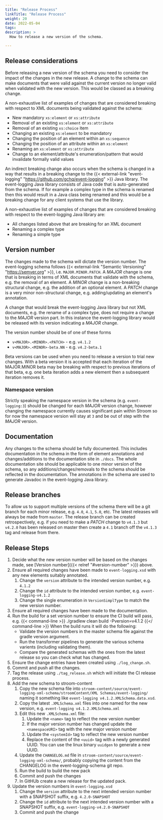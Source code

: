 ```yaml
---
title: "Release Process"
linkTitle: "Release Process"
weight: 20
date: 2022-05-04
tags: 
description: >
  How to release a new version of the schema.

---
```


## Release considerations

Before releasing a new version of the schema you need to consider the impact of the changes in the new release.
A change to the schema can make documents that were valid against the current version no longer valid when validated with the new version.
This would be classed as a breaking change.

A non-exhaustive list of examples of changes that are considered breaking with respect to XML documents being validated against the schema:

* New mandatory `xs:element` or `xs:attribute`
* Removal of an existing `xs:element` or `xs:attribute`
* Removal of an existing `xs:choice` item
* Changing an existing `xs:element` to be mandatory
* Changing the position of an element within an `xs:sequence`
* Changing the position of an attribute within an `xs:element`
* Renaming an `xs:element` or `xs:attribute`
* Change to an element/attribute's enumeration/pattern that would invalidate formally valid values

An indirect breaking change also occurs when the schema is changed in a way that results in a breaking change to the {{< external-link "event-logging" "https://github.com/gchq/event-logging" >}} Java library.
The event-logging Java library consists of Java code that is auto-generated from the schema.
If for example a complex type in the schema is renamed then this would result in a Java class being renamed and this would be a breaking change for any client systems that use the library.

A non-exhaustive list of examples of changes that are considered breaking with respect to the event-logging Java library are:

* All changes listed above that are breaking for an XML document
* Renaming a complex type
* Renaming a simple type


## Version number

The changes made to the schema will dictate the version number.
The event-logging schema follows {{< external-link "Semantic Versioning" "https://semver.org" >}}, i.e. `MAJOR.MINOR.PATCH`.
A _MAJOR_ change is one that is breaking in terms of XML documents that validate with the schema, e.g. the removal of an element.
A _MINOR_ change is a non-breaking structural change, e.g. the addition of an optional element.
A _PATCH_ change is a very minor non-structural change, e.g. adding/updating an element's annotation.

A change that would break the event-logging Java library but not XML documents, e.g. the rename of a complex type, does not require a change to the _MAJOR_ version part.
In this instance the event-logging library would be released with its version indicating a _MAJOR_ change.

The version number should be of one of these forms
* `v<MAJOR>.<MINOR>.<PATCH>` - e.g. `v4.1.2`
* `v<MAJOR>.<MINOR>-beta.NN` - e.g. `v4.2-beta.1`

Beta versions can be used when you need to release a version to trial new changes.
With a beta version it is accepted that each iteration of the MAJOR.MINOR beta may be breaking with respect to previous iterations of that beta, e.g. one beta iteration adds a new element then a subsequent iteration removes it.


### Namespace version

Strictly speaking the namespace version in the schema (e.g. `event-logging:3`) should be changed for each _MAJOR_ version change, however changing the namespace currently causes significant pain within Stroom so for now the namespace version will stay at `3` and be out of step with the _MAJOR_ version.


## Documentation

Any changes to the schema should be fully documented.
This includes documentation in the schema in the form of element annotations and changes/additions to the documentation site in `./docs`.
The whole documentation site should be applicable to one minor version of the schema, so any additions/changes/removals to the schema should be reflected in the documentation.
The annotations in the schema are used to generate Javadoc in the event-logging Java library.


## Release branches

To allow us to support multiple versions of the schema there will be a git branch for each minor release, e.g. `4.0`, `4.1`, `5.0`, etc.
The latest releases will always be made from `master`.
The release branch can be created retrospectively, e.g. if you need to make a _PATCH_ change to `v4.1.3` but `v4.2.0` has been released on master then create a `4.1` branch off the `v4.1.3` tag and release from there.


## Release Steps

1. Decide what the new version number will be based on the changes made, see [Version number]({{< relref "#version-number" >}}) above.
1. Ensure all required changes have been made to `event-logging.xsd` with any new elements suitably annotated.
    1. Change the `version` attribute to the intended version number, e.g. `4.1.2`
    1. Change the `id` attribute to the intended version number, e.g. `event-logging-v4.1.2`
    1. Change the single enumeration in `VersionSimplType` to match the new version number.
1. Ensure all required changes have been made to the documentation.
1. Run the build for a set version number to ensure the CI build will pass, e.g.
   {{< command-line >}}
   ./gradlew clean build -Pversion=v4.1.2
   {{</ command-line >}}
   When the build runs it will do the following:
   * Validate the version numbers in the master schema file against the gradle version argument.
   * Run the transformer pipelines to generate the various schema varients (including validating them).
   * Compare the generated schemas with the ones from the latest release so you can check what has changed.
1. Ensure the change entries have been created using `./log_change.sh`.
1. Commit and push all the changes.
1. Tag the release using `./tag_release.sh` which will initiate the CI release process.
1. Add the new schema to stroom-content
    1. Copy the new schema file into `stroom-content/source/event-logging-xml-schema/stroomContent/XML Schemas/event-logging/` naming it something like `event-logging v4.1.2.XMLSchema.data.xsd`.
    1. Copy the latest `.XMLSchema.xml` files into one named for the new version, e.g. `event-logging v4.1.2.XMLSchema.xml`
    1. Edit this new `.XMLSchema.xml` file:
        1. Update the `<name>` tag to reflect the new version number
        1. If the major version number has changed update the `<namespaceURI>` tag with the new major version number
        1. Update the `<systemId>` tag to reflect the new version number
        1. Replace the content of the `<uuid>` tag with a newly generated UUID.  You can use the linux binary `uuidgen` to generate a new UUID.
    1. Update the `CHANGELOG.md` file in `stroom-content/source/event-logging-xml-schema/`, probably copying the content from the CHANGELOG in the event-logging-schema git repo.
    1. Run the build to build the new pack
    1. Commit and push the changes
    1. In GitHUb create a new release for the updated pack.
1. Update the version numbers in `event-logging.xsd`
    1. Change the `version` attribute to the next intended version number with a SNAPSHOT suffix, e.g. `4.2.0-SNAPSHOT`
    1. Change the `id` attribute to the next intended version number with a SNAPSHOT suffix, e.g. `event-logging-v4.2.0-SNAPSHOT`
    1. Commit and push the change
